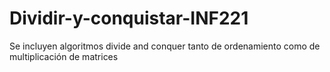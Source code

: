 # Dividir-y-conquistar-INF221
Se incluyen algoritmos divide and conquer tanto de ordenamiento como de multiplicación de matrices 
